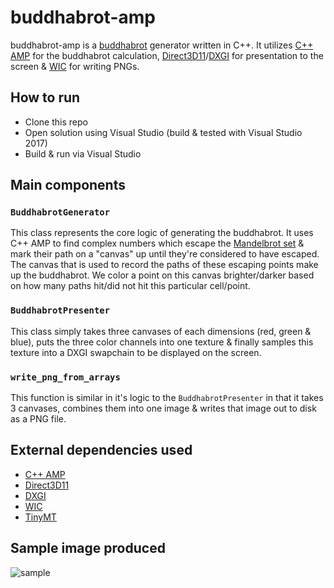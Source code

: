 # buddhabrot-amp
buddhabrot-amp is a [buddhabrot](https://en.wikipedia.org/wiki/Buddhabrot) generator written in C++. It utilizes [C++ AMP](https://en.wikipedia.org/wiki/C%2B%2B_AMP) for the buddhabrot calculation, [Direct3D11](https://docs.microsoft.com/en-us/windows/desktop/direct3d11/atoc-dx-graphics-direct3d-11)/[DXGI](https://docs.microsoft.com/en-us/windows/desktop/api/_direct3ddxgi/) for presentation to the screen & [WIC](https://docs.microsoft.com/en-us/windows/desktop/wic/-wic-about-windows-imaging-codec) for writing PNGs.

## How to run
- Clone this repo
- Open solution using Visual Studio (build & tested with Visual Studio 2017)
- Build & run via Visual Studio

## Main components
### `BuddhabrotGenerator`
This class represents the core logic of generating the buddhabrot. It uses C++ AMP to find complex numbers which escape the [Mandelbrot set](https://en.wikipedia.org/wiki/Mandelbrot_set) & mark their path on a "canvas" up until they're considered to have escaped. The canvas that is used to record the paths of these escaping points make up the buddhabrot. We color a point on this canvas brighter/darker based on how many paths hit/did not hit this particular cell/point.

### `BuddhabrotPresenter`
This class simply takes three canvases of each dimensions (red, green & blue), puts the three color channels into one texture & finally samples this texture into a DXGI swapchain to be displayed on the screen.

### `write_png_from_arrays`
This function is similar in it's logic to the `BuddhabrotPresenter` in that it takes 3 canvases, combines them into one image & writes that image out to disk as a PNG file.

## External dependencies used
- [C++ AMP](https://en.wikipedia.org/wiki/C%2B%2B_AMP)
- [Direct3D11](https://docs.microsoft.com/en-us/windows/desktop/direct3d11/atoc-dx-graphics-direct3d-11)
- [DXGI](https://docs.microsoft.com/en-us/windows/desktop/api/_direct3ddxgi/)
- [WIC](https://docs.microsoft.com/en-us/windows/desktop/wic/-wic-about-windows-imaging-codec)
- [TinyMT](http://www.math.sci.hiroshima-u.ac.jp/~m-mat/MT/TINYMT/index.html)

## Sample image produced
![sample](docs/images/image-amp.png)